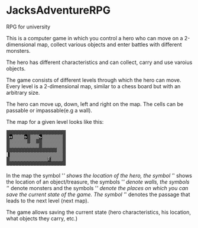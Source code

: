 ﻿# JacksAdventureRPG
RPG for university

This is a computer game in which you control a hero who can move on a 2-dimensional map, collect various objects and enter battles with different monsters.

The hero has different characteristics and can collect, carry and use varoius objects.

The game consists of different levels through which the hero can move. Every level is a 2-dimensional map, similar to a chess board but with an arbitrary size.

The hero can move up, down, left and right on the map. The cells can be passable or impassable(e.g a wall).

The map for a given level looks like this:

![alt tag](https://github.com/AlexanderTankov/JacksAdventureRPG/blob/master/map.png)

In the map the symbol '_' shows the location of the hero, the symbol '_' shows the location of an object/treasure, the symbols '_' denote walls, the symbols '_' denote monsters and the symbols '_' denote the places on which you can save the current state of the game. The symbol '_' denotes the passage that leads to the next level (next map).

The game allows saving the current state (hero characteristics, his location, what objects they carry, etc.) 
